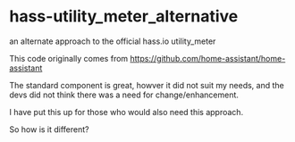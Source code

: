 # hass-utility_meter_alternative
an alternate approach to the official hass.io utility_meter

This code originally comes from 
https://github.com/home-assistant/home-assistant

The standard component is great, howver it did not suit my needs, and the devs did not think there was a need for change/enhancement.

I have put this up for those who would also need this approach.

So how is it different?

